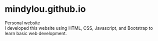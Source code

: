 # mindylou.github.io

Personal website
<br>
I developed this website using HTML, CSS, Javascript, and Bootstrap to learn basic web development.
